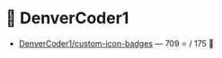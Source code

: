 # 👤 DenverCoder1

- [DenverCoder1/custom-icon-badges](https://github.com/DenverCoder1/custom-icon-badges) — 709 ⭐️ / 175 🍴

